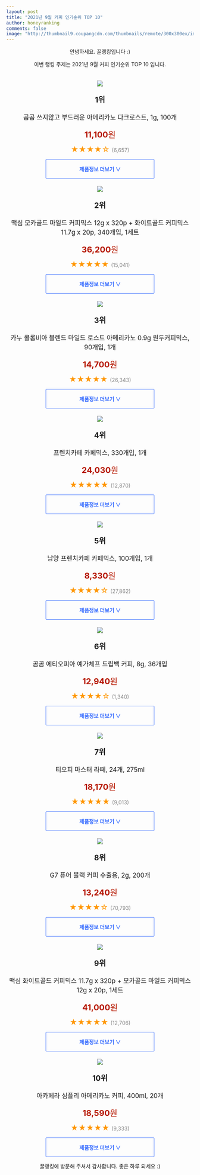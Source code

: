 ```yaml
--- 
layout: post 
title: "2021년 9월 커피 인기순위 TOP 10" 
author: honeyranking 
comments: false 
image: "http://thumbnail9.coupangcdn.com/thumbnails/remote/300x300ex/image/retail/images/379998304526141-51caf2e6-0fd2-4503-8044-4331754c135d.jpg" 
--- 
```

<p style="text-align: center;">안녕하세요. 꿀랭킹입니다 :)</p> <p style="text-align: center;">이번 랭킹 주제는 2021년 9월 커피 인기순위 TOP 10 입니다.</p><center><img src="http://thumbnail9.coupangcdn.com/thumbnails/remote/300x300ex/image/retail/images/379998304526141-51caf2e6-0fd2-4503-8044-4331754c135d.jpg" style="margin-top:20px" /></center> <p style="text-align: center; font-size: 20px"><b>1위</b></p> <p style="text-align: center; font-size: 17px">곰곰 쓰지않고 부드러운 아메리카노 다크로스트, 1g, 100개</p> <p style="text-align: center;"><span style="color: #b61800; font-size: 22px;"><b>11,100</b>원</span></p> <p style="text-align: center;"><span style="color: #ff9600; font-size: 20px;">★★★★☆ </span><span style="color: #878787;">(6,657)</span></p> <center><a href="https://coupa.ng/b670lo"> <div style="font-size: 14px; display: inline-block; padding: 15px 90px; color: #346aff; border-radius: 2px; border: 1px solid #346aff; cursor: pointer;"><b>제품정보 더보기 &or;</b></div> </a></center><center><img src="http://thumbnail9.coupangcdn.com/thumbnails/remote/300x300ex/image/product/image/vendoritem/2019/03/12/4417396947/f9071afb-2372-4da9-9dd6-03c387c20070.jpg" style="margin-top:20px" /></center> <p style="text-align: center; font-size: 20px"><b>2위</b></p> <p style="text-align: center; font-size: 17px">맥심 모카골드 마일드 커피믹스 12g x 320p + 화이트골드 커피믹스 11.7g x 20p, 340개입, 1세트</p> <p style="text-align: center;"><span style="color: #b61800; font-size: 22px;"><b>36,200</b>원</span></p> <p style="text-align: center;"><span style="color: #ff9600; font-size: 20px;">★★★★★ </span><span style="color: #878787;">(15,041)</span></p> <center><a href=""> <div style="font-size: 14px; display: inline-block; padding: 15px 90px; color: #346aff; border-radius: 2px; border: 1px solid #346aff; cursor: pointer;"><b>제품정보 더보기 &or;</b></div> </a></center><center><img src="http://thumbnail8.coupangcdn.com/thumbnails/remote/300x300ex/image/product/image/vendoritem/2019/03/05/4326010075/7e3af003-9c5f-481e-a1e1-dfe6a6c849e7.jpg" style="margin-top:20px" /></center> <p style="text-align: center; font-size: 20px"><b>3위</b></p> <p style="text-align: center; font-size: 17px">카누 콜롬비아 블렌드 마일드 로스트 아메리카노 0.9g 원두커피믹스, 90개입, 1개</p> <p style="text-align: center;"><span style="color: #b61800; font-size: 22px;"><b>14,700</b>원</span></p> <p style="text-align: center;"><span style="color: #ff9600; font-size: 20px;">★★★★★ </span><span style="color: #878787;">(26,343)</span></p> <center><a href="https://coupa.ng/b670lq"> <div style="font-size: 14px; display: inline-block; padding: 15px 90px; color: #346aff; border-radius: 2px; border: 1px solid #346aff; cursor: pointer;"><b>제품정보 더보기 &or;</b></div> </a></center><center><img src="http://thumbnail10.coupangcdn.com/thumbnails/remote/300x300ex/image/retail/images/261093111304840-7c942baf-3b8a-4d13-ba7a-6c063dd27210.jpg" style="margin-top:20px" /></center> <p style="text-align: center; font-size: 20px"><b>4위</b></p> <p style="text-align: center; font-size: 17px">프렌치카페 카페믹스, 330개입, 1개</p> <p style="text-align: center;"><span style="color: #b61800; font-size: 22px;"><b>24,030</b>원</span></p> <p style="text-align: center;"><span style="color: #ff9600; font-size: 20px;">★★★★★ </span><span style="color: #878787;">(12,870)</span></p> <center><a href="https://coupa.ng/b670lr"> <div style="font-size: 14px; display: inline-block; padding: 15px 90px; color: #346aff; border-radius: 2px; border: 1px solid #346aff; cursor: pointer;"><b>제품정보 더보기 &or;</b></div> </a></center><center><img src="http://thumbnail6.coupangcdn.com/thumbnails/remote/300x300ex/image/retail/images/261079247785055-0860b531-a7e2-428d-ba5b-93e449268d05.jpg" style="margin-top:20px" /></center> <p style="text-align: center; font-size: 20px"><b>5위</b></p> <p style="text-align: center; font-size: 17px">남양 프렌치카페 카페믹스, 100개입, 1개</p> <p style="text-align: center;"><span style="color: #b61800; font-size: 22px;"><b>8,330</b>원</span></p> <p style="text-align: center;"><span style="color: #ff9600; font-size: 20px;">★★★★☆ </span><span style="color: #878787;">(27,862)</span></p> <center><a href="https://coupa.ng/b670ls"> <div style="font-size: 14px; display: inline-block; padding: 15px 90px; color: #346aff; border-radius: 2px; border: 1px solid #346aff; cursor: pointer;"><b>제품정보 더보기 &or;</b></div> </a></center><center><img src="http://thumbnail8.coupangcdn.com/thumbnails/remote/300x300ex/image/retail/images/72478898684190-0107b913-1f68-49ca-b6ef-36473addd243.jpg" style="margin-top:20px" /></center> <p style="text-align: center; font-size: 20px"><b>6위</b></p> <p style="text-align: center; font-size: 17px">곰곰 에티오피아 예가체프 드립백 커피, 8g, 36개입</p> <p style="text-align: center;"><span style="color: #b61800; font-size: 22px;"><b>12,940</b>원</span></p> <p style="text-align: center;"><span style="color: #ff9600; font-size: 20px;">★★★★☆ </span><span style="color: #878787;">(1,340)</span></p> <center><a href="https://coupa.ng/b670lt"> <div style="font-size: 14px; display: inline-block; padding: 15px 90px; color: #346aff; border-radius: 2px; border: 1px solid #346aff; cursor: pointer;"><b>제품정보 더보기 &or;</b></div> </a></center><center><img src="http://thumbnail10.coupangcdn.com/thumbnails/remote/300x300ex/image/retail/images/679540337189092-d4ca5baa-c68f-4c91-b566-a171dafe1fd5.jpg" style="margin-top:20px" /></center> <p style="text-align: center; font-size: 20px"><b>7위</b></p> <p style="text-align: center; font-size: 17px">티오피 마스터 라떼, 24개, 275ml</p> <p style="text-align: center;"><span style="color: #b61800; font-size: 22px;"><b>18,170</b>원</span></p> <p style="text-align: center;"><span style="color: #ff9600; font-size: 20px;">★★★★★ </span><span style="color: #878787;">(9,013)</span></p> <center><a href=""> <div style="font-size: 14px; display: inline-block; padding: 15px 90px; color: #346aff; border-radius: 2px; border: 1px solid #346aff; cursor: pointer;"><b>제품정보 더보기 &or;</b></div> </a></center><center><img src="http://thumbnail7.coupangcdn.com/thumbnails/remote/300x300ex/image/product/image/vendoritem/2019/06/28/3497393821/d0a1947a-5683-41fe-9bac-3971cee6affc.jpg" style="margin-top:20px" /></center> <p style="text-align: center; font-size: 20px"><b>8위</b></p> <p style="text-align: center; font-size: 17px">G7 퓨어 블랙 커피 수출용, 2g, 200개</p> <p style="text-align: center;"><span style="color: #b61800; font-size: 22px;"><b>13,240</b>원</span></p> <p style="text-align: center;"><span style="color: #ff9600; font-size: 20px;">★★★★☆ </span><span style="color: #878787;">(70,793)</span></p> <center><a href="https://coupa.ng/b670lv"> <div style="font-size: 14px; display: inline-block; padding: 15px 90px; color: #346aff; border-radius: 2px; border: 1px solid #346aff; cursor: pointer;"><b>제품정보 더보기 &or;</b></div> </a></center><center><img src="http://thumbnail10.coupangcdn.com/thumbnails/remote/300x300ex/image/vendor_inventory/59f6/63be07e734411b23e77c97229a7725486ec28ab61c04931c3049216c4dbc.JPG" style="margin-top:20px" /></center> <p style="text-align: center; font-size: 20px"><b>9위</b></p> <p style="text-align: center; font-size: 17px">맥심 화이트골드 커피믹스 11.7g x 320p + 모카골드 마일드 커피믹스 12g x 20p, 1세트</p> <p style="text-align: center;"><span style="color: #b61800; font-size: 22px;"><b>41,000</b>원</span></p> <p style="text-align: center;"><span style="color: #ff9600; font-size: 20px;">★★★★★ </span><span style="color: #878787;">(12,706)</span></p> <center><a href=""> <div style="font-size: 14px; display: inline-block; padding: 15px 90px; color: #346aff; border-radius: 2px; border: 1px solid #346aff; cursor: pointer;"><b>제품정보 더보기 &or;</b></div> </a></center><center><img src="http://thumbnail7.coupangcdn.com/thumbnails/remote/300x300ex/image/retail/images/2020/07/24/19/8/7219168b-e1ec-429e-8964-beebb57ef7c8.jpg" style="margin-top:20px" /></center> <p style="text-align: center; font-size: 20px"><b>10위</b></p> <p style="text-align: center; font-size: 17px">아카페라 심플리 아메리카노 커피, 400ml, 20개</p> <p style="text-align: center;"><span style="color: #b61800; font-size: 22px;"><b>18,590</b>원</span></p> <p style="text-align: center;"><span style="color: #ff9600; font-size: 20px;">★★★★★ </span><span style="color: #878787;">(9,333)</span></p> <center><a href="https://coupa.ng/b670lw"> <div style="font-size: 14px; display: inline-block; padding: 15px 90px; color: #346aff; border-radius: 2px; border: 1px solid #346aff; cursor: pointer;"><b>제품정보 더보기 &or;</b></div> </a></center> <p style="text-align: center;">꿀랭킹에 방문해 주셔서 감사합니다. 좋은 하루 되세요 :)</p>
